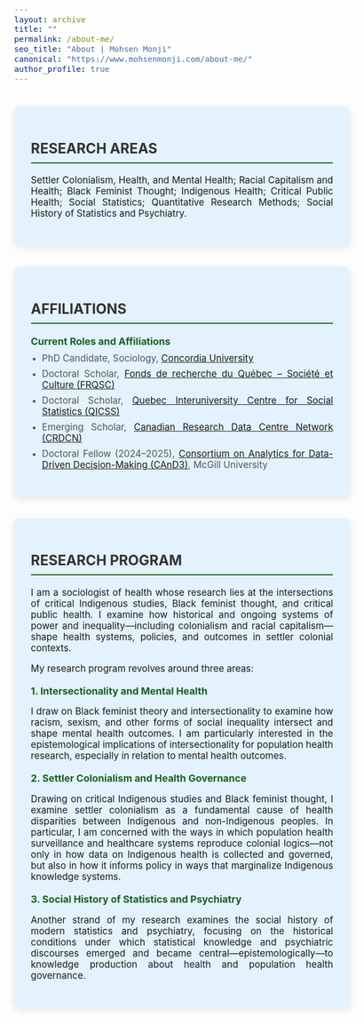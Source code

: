 ```yaml
---
layout: archive
title: ""
permalink: /about-me/
seo_title: "About | Mohsen Monji"
canonical: "https://www.mohsenmonji.com/about-me/"
author_profile: true
---
```


<style>
  body {
    font-size: 1.05em;
  }
  h2 {
    border-bottom: 2px solid #1B5E20;
    font-weight: bold;
    padding-bottom: 10px;
    margin-top: 30px;
    color: #333;
    text-transform: uppercase;
  }
  h3 {
    margin-top: 30px;
    color: #1B5E20;
  }
  h4 {
    font-weight: bold;
    color: #1B5E20;
    margin-top: 20px;
    margin-bottom: 10px;
    font-size: 1.1rem;
  }
  ul {
    list-style-type: disc;
    padding-left: 20px;
    margin-top: 10px;
  }
  ul li {
    margin-bottom: 8px;
    color: #555;
  }
  .about-card {
    border-radius: 8px;
    padding: 30px;
    margin: 40px auto;
    background-color: #E3F2FD;
    box-shadow: 0px 4px 15px rgba(0, 0, 0, 0.1);
    max-width: 850px;
    text-align: justify;
  }
</style>

<!-- CARD 1: RESEARCH AREAS -->
<div class="about-card">
  <h2>RESEARCH AREAS</h2>
  <p>
    Settler Colonialism, Health, and Mental Health; Racial Capitalism and Health; Black Feminist Thought; Indigenous Health; Critical Public Health; Social Statistics; Quantitative Research Methods; Social History of Statistics and Psychiatry.
  </p>
</div>

<!-- CARD 2: AFFILIATIONS -->
<div class="about-card">
  <h2>AFFILIATIONS</h2>
  <h4>Current Roles and Affiliations</h4>
  <ul>
    <li>PhD Candidate, Sociology, <a href="https://www.concordia.ca/" target="_blank">Concordia University</a></li>
    <li>Doctoral Scholar, <a href="https://frq.gouv.qc.ca/" target="_blank">Fonds de recherche du Québec – Société et Culture (FRQSC)</a></li>
    <li>Doctoral Scholar, <a href="https://www.ciqss.org" target="_blank">Quebec Interuniversity Centre for Social Statistics (QICSS)</a></li>
    <li>Emerging Scholar, <a href="https://crdcn.ca" target="_blank">Canadian Research Data Centre Network (CRDCN)</a></li>
    <li>Doctoral Fellow (2024–2025), <a href="https://www.mcgill.ca/cand3/" target="_blank">Consortium on Analytics for Data-Driven Decision-Making (CAnD3)</a>, McGill University</li>
  </ul>
</div>

<!-- CARD 3: RESEARCH PROGRAM -->
<div class="about-card">
  <h2>RESEARCH PROGRAM</h2>
  <p>
    I am a sociologist of health whose research lies at the intersections of critical Indigenous studies, Black feminist thought, and critical public health. I examine how historical and ongoing systems of power and inequality—including colonialism and racial capitalism—shape health systems, policies, and outcomes in settler colonial contexts.
  </p>

  <p>My research program revolves around three areas:</p>

  <h4>1. Intersectionality and Mental Health</h4>
  <p>
    I draw on Black feminist theory and intersectionality to examine how racism, sexism, and other forms of social inequality intersect and shape mental health outcomes. I am particularly interested in the epistemological implications of intersectionality for population health research, especially in relation to mental health outcomes.
  </p>

  <h4>2. Settler Colonialism and Health Governance</h4>
  <p>
    Drawing on critical Indigenous studies and Black feminist thought, I examine settler colonialism as a fundamental cause of health disparities between Indigenous and non-Indigenous peoples. In particular, I am concerned with the ways in which population health surveillance and healthcare systems reproduce colonial logics—not only in how data on Indigenous health is collected and governed, but also in how it informs policy in ways that marginalize Indigenous knowledge systems.
  </p>

  <h4>3. Social History of Statistics and Psychiatry</h4>
  <p>
    Another strand of my research examines the social history of modern statistics and psychiatry, focusing on the historical conditions under which statistical knowledge and psychiatric discourses emerged and became central—epistemologically—to knowledge production about health and population health governance.
  </p>
</div>